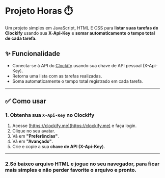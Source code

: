 # Projeto Horas ⏱️

Um projeto simples em JavaScript, HTML E CSS para **listar suas tarefas do Clockify** usando sua **X-Api-Key** e **somar automaticamente o tempo total de cada tarefa**.

## ✨ Funcionalidade

- Conecta-se à API do [Clockify](https://clockify.me/) usando sua chave de API pessoal (X-Api-Key).
- Retorna uma lista com as tarefas realizadas.
- Soma automaticamente o tempo total registrado em cada tarefa.

---

## ✅ Como usar

### 1. Obtenha sua `X-Api-Key` no Clockify

1. Acesse [https://clockify.me](https://clockify.me) e faça login.
2. Clique no seu avatar.
3. Vá em **"Preferências"**.
4. Vá em **"Avançado"**.
6. Crie e copie a sua **chave de API (X-Api-Key)**.

---

### 2.Só baixeo arquivo HTML e jogue no seu navegador, para ficar mais simples e não perder favorite o arquivo e pronto.
